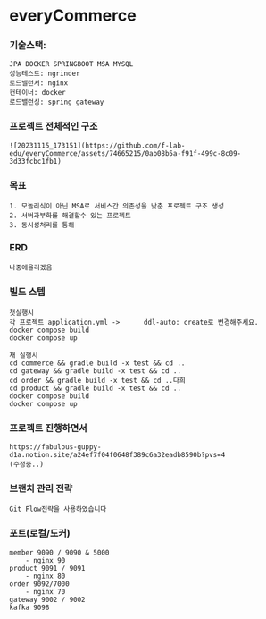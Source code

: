 # everyCommerce
    
### 기술스택:
    JPA DOCKER SPRINGBOOT MSA MYSQL 
    성능테스트: ngrinder
    로드밸런서: nginx
    컨테이너: docker
    로드밸런싱: spring gateway

### 프로젝트 전체적인 구조 
    ![20231115_173151](https://github.com/f-lab-edu/everyCommerce/assets/74665215/0ab08b5a-f91f-499c-8c09-3d33fcbc1fb1)

### 목표
    1. 모놀리식이 아닌 MSA로 서비스간 의존성을 낮춘 프로젝트 구조 생성
    2. 서버과부화를 해결할수 있는 프로젝트
    3. 동시성처리를 통해 
### ERD
    나중에올리겠음


### 빌드 스텝
    첫실행시
    각 프로젝트 application.yml ->      ddl-auto: create로 변경해주세요.
    docker compose build
    docker compose up
    
    재 실행시
    cd commerce && gradle build -x test && cd ..
    cd gateway && gradle build -x test && cd ..
    cd order && gradle build -x test && cd ..다희 
    cd product && gradle build -x test && cd ..
    docker compose build
    docker compose up

### 프로젝트 진행하면서
    https://fabulous-guppy-d1a.notion.site/a24ef7f04f0648f389c6a32eadb8590b?pvs=4
    (수정중..)
### 브랜치 관리 전략
    Git Flow전략을 사용하였습니다


### 포트(로컬/도커)
    member 9090 / 9090 & 5000  
        - nginx 90
    product 9091 / 9091
        - nginx 80
    order 9092/7000
        - nginx 70
    gateway 9002 / 9002 
    kafka 9098 


